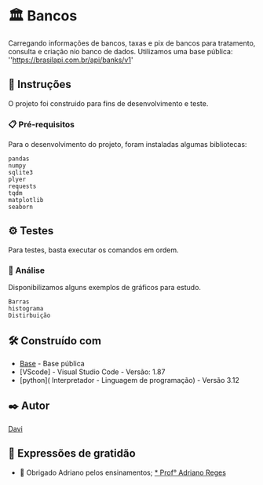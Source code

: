 # 🏛 Bancos

Carregando informações de bancos, taxas e pix de bancos para tratamento, consulta e criação nio banco de dados. 
Utilizamos uma base pública: ''https://brasilapi.com.br/api/banks/v1'

## 🎯 Instruções

O projeto foi construido para fins de desenvolvimento e teste.

### 📋 Pré-requisitos

Para o desenvolvimento do projeto, foram instaladas algumas bibliotecas: 

```
pandas
numpy
sqlite3
plyer
requests
tqdm
matplotlib 
seaborn 
```

## ⚙️ Testes

Para testes, basta executar os comandos em ordem.

### 🔩 Análise

Disponibilizamos alguns exemplos de gráficos para estudo.

```
Barras
histograma
Distirbuição

```

## 🛠️ Construído com

* [Base]('https://brasilapi.com.br/api/banks/v1) - Base pública
* [VScode] - Visual Studio Code - Versão: 1.87
* [python]( Interpretador - Linguagem de programação) - Versão 3.12

## ✒️ Autor

[Davi](https://github.com/DaviZeferino)

## 🎁 Expressões de gratidão

* 🍺 Obrigado Adriano pelos ensinamentos;
[* Prof° Adriano Reges](https://github.com/AdrianoReges)
